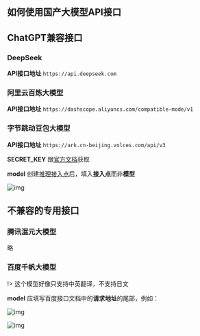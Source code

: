 ## 如何使用国产大模型API接口

## ChatGPT兼容接口


<!-- tabs:start -->

### **DeepSeek**

**API接口地址** `https://api.deepseek.com`

### **阿里云百炼大模型**


**API接口地址** `https://dashscope.aliyuncs.com/compatible-mode/v1`

### **字节跳动豆包大模型**



**API接口地址** `https://ark.cn-beijing.volces.com/api/v3`

**SECRET_KEY** 跟[官方文档](https://www.volcengine.com/docs/82379/1263279)获取

**model** 创建[推理接入点](https://console.volcengine.com/ark/region:ark+cn-beijing/endpoint?current=1&pageSize=10)后，填入**接入点**而非**模型**

![img](https://image.lunatranslator.xyz/zh/damoxing/doubao.png)

<!-- tabs:end -->

## 不兼容的专用接口

<!-- tabs:start -->

### **腾讯混元大模型**

略

### **百度千帆大模型**

!> 这个模型好像只支持中英翻译，不支持日文 

**model** 应填写百度接口文档中的**请求地址**的尾部，例如：

![img](https://image.lunatranslator.xyz/zh/damoxing/qianfan1.png)

![img](https://image.lunatranslator.xyz/zh/damoxing/qianfan2.png)

<!-- tabs:end -->